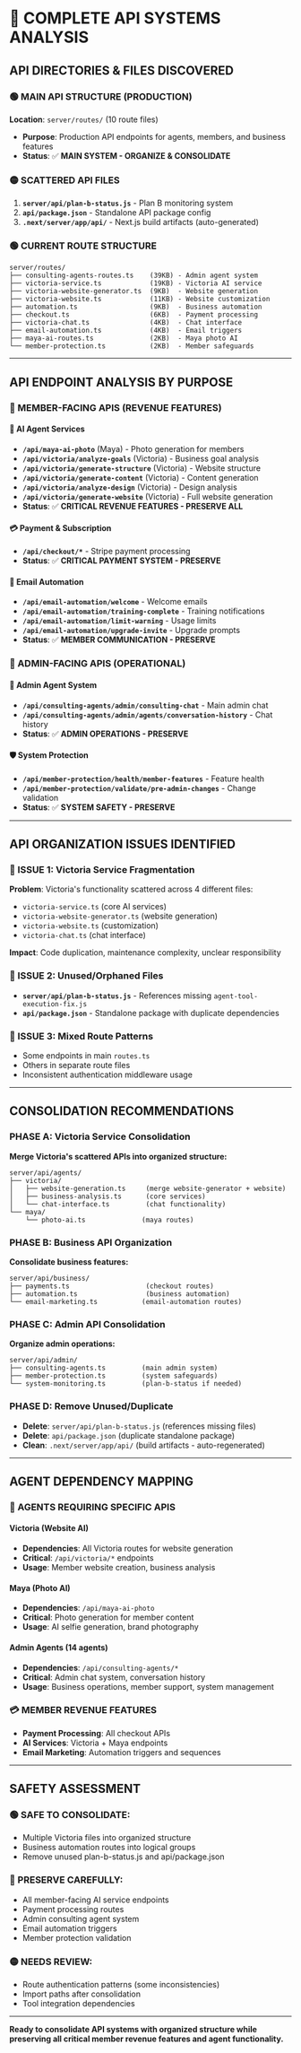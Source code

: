 # 🔌 COMPLETE API SYSTEMS ANALYSIS

## **API DIRECTORIES & FILES DISCOVERED**

### **🟢 MAIN API STRUCTURE (PRODUCTION)**
**Location**: `server/routes/` (10 route files)
- **Purpose**: Production API endpoints for agents, members, and business features
- **Status**: ✅ **MAIN SYSTEM - ORGANIZE & CONSOLIDATE**

### **🟡 SCATTERED API FILES**
1. **`server/api/plan-b-status.js`** - Plan B monitoring system
2. **`api/package.json`** - Standalone API package config
3. **`.next/server/app/api/`** - Next.js build artifacts (auto-generated)

### **🟢 CURRENT ROUTE STRUCTURE**
```
server/routes/
├── consulting-agents-routes.ts    (39KB) - Admin agent system
├── victoria-service.ts            (19KB) - Victoria AI service  
├── victoria-website-generator.ts  (9KB)  - Website generation
├── victoria-website.ts            (11KB) - Website customization
├── automation.ts                  (9KB)  - Business automation
├── checkout.ts                    (6KB)  - Payment processing
├── victoria-chat.ts               (4KB)  - Chat interface
├── email-automation.ts            (4KB)  - Email triggers
├── maya-ai-routes.ts              (2KB)  - Maya photo AI
└── member-protection.ts           (2KB)  - Member safeguards
```

---

## **API ENDPOINT ANALYSIS BY PURPOSE**

### **👥 MEMBER-FACING APIS (REVENUE FEATURES)**

#### **🤖 AI Agent Services**
- **`/api/maya-ai-photo`** (Maya) - Photo generation for members
- **`/api/victoria/analyze-goals`** (Victoria) - Business goal analysis
- **`/api/victoria/generate-structure`** (Victoria) - Website structure
- **`/api/victoria/generate-content`** (Victoria) - Content generation
- **`/api/victoria/analyze-design`** (Victoria) - Design analysis
- **`/api/victoria/generate-website`** (Victoria) - Full website generation
- **Status**: ✅ **CRITICAL REVENUE FEATURES - PRESERVE ALL**

#### **💳 Payment & Subscription**
- **`/api/checkout/*`** - Stripe payment processing
- **Status**: ✅ **CRITICAL PAYMENT SYSTEM - PRESERVE**

#### **📧 Email Automation**
- **`/api/email-automation/welcome`** - Welcome emails
- **`/api/email-automation/training-complete`** - Training notifications
- **`/api/email-automation/limit-warning`** - Usage limits
- **`/api/email-automation/upgrade-invite`** - Upgrade prompts
- **Status**: ✅ **MEMBER COMMUNICATION - PRESERVE**

### **🔧 ADMIN-FACING APIS (OPERATIONAL)**

#### **🎯 Admin Agent System**
- **`/api/consulting-agents/admin/consulting-chat`** - Main admin chat
- **`/api/consulting-agents/admin/agents/conversation-history`** - Chat history
- **Status**: ✅ **ADMIN OPERATIONS - PRESERVE**

#### **🛡️ System Protection**
- **`/api/member-protection/health/member-features`** - Feature health
- **`/api/member-protection/validate/pre-admin-changes`** - Change validation
- **Status**: ✅ **SYSTEM SAFETY - PRESERVE**

---

## **API ORGANIZATION ISSUES IDENTIFIED**

### **🔴 ISSUE 1: Victoria Service Fragmentation**
**Problem**: Victoria's functionality scattered across 4 different files:
- `victoria-service.ts` (core AI services)
- `victoria-website-generator.ts` (website generation)
- `victoria-website.ts` (customization)
- `victoria-chat.ts` (chat interface)

**Impact**: Code duplication, maintenance complexity, unclear responsibility

### **🔴 ISSUE 2: Unused/Orphaned Files**
- **`server/api/plan-b-status.js`** - References missing `agent-tool-execution-fix.js`
- **`api/package.json`** - Standalone package with duplicate dependencies

### **🔴 ISSUE 3: Mixed Route Patterns**
- Some endpoints in main `routes.ts`
- Others in separate route files
- Inconsistent authentication middleware usage

---

## **CONSOLIDATION RECOMMENDATIONS**

### **PHASE A: Victoria Service Consolidation**
**Merge Victoria's scattered APIs into organized structure:**
```
server/api/agents/
├── victoria/
│   ├── website-generation.ts     (merge website-generator + website)
│   ├── business-analysis.ts      (core services)
│   └── chat-interface.ts         (chat functionality)
└── maya/
    └── photo-ai.ts              (maya routes)
```

### **PHASE B: Business API Organization**
**Consolidate business features:**
```
server/api/business/
├── payments.ts                   (checkout routes)
├── automation.ts                 (business automation)
└── email-marketing.ts           (email-automation routes)
```

### **PHASE C: Admin API Consolidation**
**Organize admin operations:**
```
server/api/admin/
├── consulting-agents.ts         (main admin system)
├── member-protection.ts         (system safeguards)
└── system-monitoring.ts         (plan-b-status if needed)
```

### **PHASE D: Remove Unused/Duplicate**
- **Delete**: `server/api/plan-b-status.js` (references missing files)
- **Delete**: `api/package.json` (duplicate standalone package)
- **Clean**: `.next/server/app/api/` (build artifacts - auto-regenerated)

---

## **AGENT DEPENDENCY MAPPING**

### **🤖 AGENTS REQUIRING SPECIFIC APIS**

#### **Victoria (Website AI)**
- **Dependencies**: All Victoria routes for website generation
- **Critical**: `/api/victoria/*` endpoints
- **Usage**: Member website creation, business analysis

#### **Maya (Photo AI)**  
- **Dependencies**: `/api/maya-ai-photo` 
- **Critical**: Photo generation for member content
- **Usage**: AI selfie generation, brand photography

#### **Admin Agents (14 agents)**
- **Dependencies**: `/api/consulting-agents/*`
- **Critical**: Admin chat system, conversation history
- **Usage**: Business operations, member support, system management

### **💳 MEMBER REVENUE FEATURES**
- **Payment Processing**: All checkout APIs
- **AI Services**: Victoria + Maya endpoints
- **Email Marketing**: Automation triggers and sequences

---

## **SAFETY ASSESSMENT**

### **🟢 SAFE TO CONSOLIDATE:**
- Multiple Victoria files into organized structure
- Business automation routes into logical groups
- Remove unused plan-b-status.js and api/package.json

### **🔴 PRESERVE CAREFULLY:**
- All member-facing AI service endpoints
- Payment processing routes
- Admin consulting agent system
- Email automation triggers
- Member protection validation

### **🟡 NEEDS REVIEW:**
- Route authentication patterns (some inconsistencies)
- Import paths after consolidation
- Tool integration dependencies

---

**Ready to consolidate API systems with organized structure while preserving all critical member revenue features and agent functionality.**